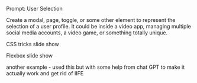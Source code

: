 Prompt: User Selection

Create a modal, page, toggle, or some other element to represent the selection of a user profile. It could be inside a video app, managing multiple social media accounts, a video game, or something totally unique.

<!-- https://medium.com/illumination/how-to-build-a-slideshow-using-html-css-and-javascript-977ecbdbf48c -->

CSS tricks slide show

<!-- https://css-tricks.com/css-only-carousel/ -->

Flexbox slide show

<!-- https://stackoverflow.com/questions/71198858/css-slider-with-flex -->

another example - used this but with some help from chat GPT to make it actually work and get rid of IIFE

<!-- https://dev.to/kevinkh89/carousel-with-little-to-zero-javascript-using-flexbox-and-overflow-37il -->
